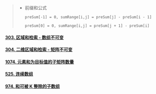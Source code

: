 > - 前缀和公式
>
>   `preSum[-1] = 0, sumRange[i,j] = preSum[j] - preSum[i - 1]`
>
>   `preSum[0] = 0, sumRange[i,j] = preSum[j + 1] - preSum[i]`

#### [303. 区域和检索 - 数组不可变](https://leetcode-cn.com/problems/range-sum-query-immutable/)

#### [304. 二维区域和检索 - 矩阵不可变](https://leetcode-cn.com/problems/range-sum-query-2d-immutable/)

#### [1074. 元素和为目标值的子矩阵数量](https://leetcode-cn.com/problems/number-of-submatrices-that-sum-to-target/)

#### [525. 连续数组](https://leetcode-cn.com/problems/contiguous-array/)
#### [974. 和可被 K 整除的子数组](https://leetcode-cn.com/problems/subarray-sums-divisible-by-k/)

